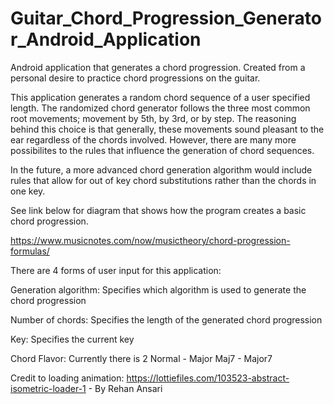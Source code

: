 # Guitar_Chord_Progression_Generator_Android_Application
Android application that generates a chord progression. Created from a personal desire to practice chord progressions on the guitar.


This application generates a random chord sequence of a user specified length. The randomized chord generator follows the three most common root movements;
movement by 5th, by 3rd, or by step. The reasoning behind this choice is that generally, these movements sound pleasant to the ear regardless of the chords involved.
However, there are many more possibilites to the rules that influence the generation of chord sequences. 

In the future, a more advanced chord generation algorithm would include rules that allow for out of key chord substitutions rather than the chords in one key.

See link below for diagram that shows how the program creates a basic chord progression. 

https://www.musicnotes.com/now/musictheory/chord-progression-formulas/


There are 4 forms of user input for this application:

Generation algorithm:
    Specifies which algorithm is used to generate the chord progression

Number of chords:
    Specifies the length of the generated chord progression
    
Key:
    Specifies the current key
    
Chord Flavor:
    Currently there is 2
        Normal - Major
        Maj7 - Major7
        
        
Credit to loading animation:
    https://lottiefiles.com/103523-abstract-isometric-loader-1 - By Rehan Ansari
